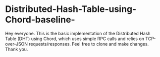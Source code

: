 # Distributed-Hash-Table-using-Chord-baseline-
Hey everyone. This is the basic implementation of the Distributed Hash Table (DHT) using Chord, which uses simple RPC calls and relies on TCP-over-JSON requests/responses. Feel free to clone and make changes. Thank you.
